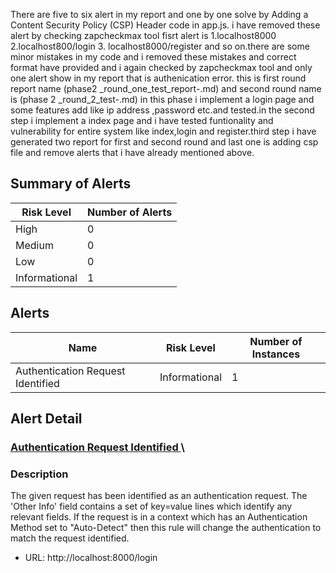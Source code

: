 There are  five to six  alert in my report and one by one solve by Adding a Content Security Policy (CSP) Header code in app.js. i have removed these  alert by checking zapcheckmax tool  fisrt alert is 1.localhost8000 2.localhost800/login 3. localhost8000/register and so on.there are some minor mistakes in my code and i removed these mistakes and correct format have provided and i again checked by zapcheckmax tool and only  one alert show in my report that is authenication error.
this is first round report name (phase2 _round_one_test_report-.md) 
and second round name is (phase 2 _round_2_test-.md)
in this phase i implement a login page and some features add like ip address ,password etc.and tested.in the second step i implement a index page and i have tested funtionality and vulnerability for entire system like index,login and register.third step i have  generated two report for first and second round and last one is adding csp file and remove alerts that i have already mentioned above. 
## Summary of Alerts
| Risk Level | Number of Alerts |
| --- | --- |
| High | 0 |
| Medium | 0 |
| Low | 0 |
| Informational | 1 |

## Alerts

| Name | Risk Level | Number of Instances |
| --- | --- | --- |
| Authentication Request Identified | Informational | 1 |

## Alert Detail
### [ Authentication Request Identified ](https://www.zaproxy.org/docs/alerts/10111/)\
### Description
The given request has been identified as an authentication request. The 'Other Info' field contains a set of key=value lines which identify any relevant fields. If the request is in a context which has an Authentication Method set to "Auto-Detect" then this rule will change the authentication to match the request identified.
* URL: http://localhost:8000/login





